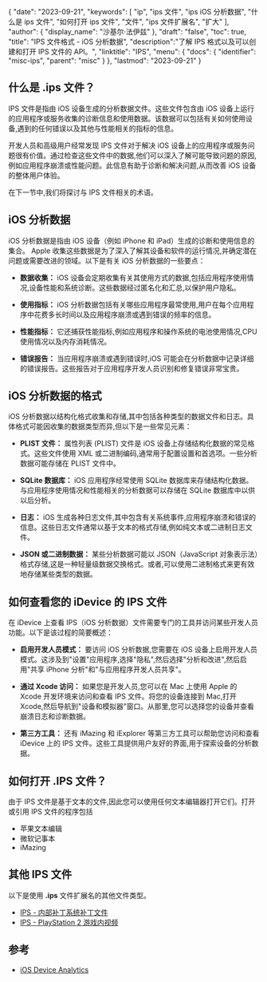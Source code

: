 {
"date": "2023-09-21",
  "keywords": [
"ip",
"ips 文件",
"ips iOS 分析数据",
"什么是 ips 文件",
"如何打开 ips 文件",
"文件",
"ips 文件扩展名",
"扩大"
],
  "author": {
"display_name": "沙基尔·法伊兹"
},
"draft": "false",
"toc": true,
"title": "IPS 文件格式 - iOS 分析数据",
  "description":"了解 IPS 格式以及可以创建和打开 IPS 文件的 API。",
"linktitle": "IPS",
  "menu": {
    "docs": {
      "identifier": "misc-ips",
"parent": "misc"
}
},
"lastmod": "2023-09-21"
}

## 什么是 .ips 文件？

IPS 文件是指由 iOS 设备生成的分析数据文件。这些文件包含由 iOS 设备上运行的应用程序或服务收集的诊断信息和使用数据。该数据可以包括有关如何使用设备,遇到的任何错误以及其他与性能相关的指标的信息。

开发人员和高级用户经常发现 IPS 文件对于解决 iOS 设备上的应用程序或服务问题很有价值。通过检查这些文件中的数据,他们可以深入了解可能导致问题的原因,例如应用程序崩溃或性能问题。此信息有助于诊断和解决问题,从而改善 iOS 设备的整体用户体验。

在下一节中,我们将探讨与 IPS 文件相关的术语。

## iOS 分析数据

iOS 分析数据是指由 iOS 设备（例如 iPhone 和 iPad）生成的诊断和使用信息的集合。 Apple 收集这些数据是为了深入了解其设备和软件的运行情况,并确定潜在问题或需要改进的领域。以下是有关 iOS 分析数据的一些要点：

- **数据收集：** iOS 设备会定期收集有关其使用方式的数据,包括应用程序使用情况,设备性能和系统诊断。这些数据经过匿名化和汇总,以保护用户隐私。

- **使用指标：** iOS 分析数据包括有关哪些应用程序最常使用,用户在每个应用程序中花费多长时间以及应用程序崩溃或遇到错误的频率的信息。

- **性能指标：** 它还捕获性能指标,例如应用程序和操作系统的电池使用情况,CPU 使用情况以及内存消耗情况。

- **错误报告：** 当应用程序崩溃或遇到错误时,iOS 可能会在分析数据中记录详细的错误报告。这些报告对于应用程序开发人员识别和修复错误非常宝贵。

## iOS 分析数据的格式

iOS 分析数据以结构化格式收集和存储,其中包括各种类型的数据文件和日志。具体格式可能因收集的数据类型而异,但以下是一些常见元素：

- **PLIST 文件：** 属性列表 (PLIST) 文件是 iOS 设备上存储结构化数据的常见格式。这些文件使用 XML 或二进制编码,通常用于配置设置和首选项。一些分析数据可能存储在 PLIST 文件中。

- **SQLite 数据库：** iOS 应用程序经常使用 SQLite 数据库来存储结构化数据。与应用程序使用情况和性能相关的分析数据可以存储在 SQLite 数据库中以供以后分析。

- **日志：** iOS 生成各种日志文件,其中包含有关系统事件,应用程序崩溃和错误的信息。这些日志文件通常以基于文本的格式存储,例如纯文本或二进制日志文件。

- **JSON 或二进制数据：** 某些分析数据可能以 JSON（JavaScript 对象表示法）格式存储,这是一种轻量级数据交换格式。或者,可以使用二进制格式来更有效地存储某些类型的数据。

## 如何查看您的 iDevice 的 IPS 文件

在 iDevice 上查看 IPS（iOS 分析数据）文件需要专门的工具并访问某些开发人员功能。以下是该过程的简要概述：

- **启用开发人员模式：** 要访问 iOS 分析数据,您需要在 iOS 设备上启用开发人员模式。这涉及到"设置"应用程序,选择"隐私",然后选择"分析和改进",然后启用"共享 iPhone 分析"和"与应用程序开发人员共享"。

- **通过 Xcode 访问：** 如果您是开发人员,您可以在 Mac 上使用 Apple 的 Xcode 开发环境来访问和查看 IPS 文件。将您的设备连接到 Mac,打开 Xcode,然后导航到"设备和模拟器"窗口。从那里,您可以选择您的设备并查看崩溃日志和诊断数据。

- **第三方工具：** 还有 iMazing 和 iExplorer 等第三方工具可以帮助您访问和查看 iDevice 上的 IPS 文件。这些工具提供用户友好的界面,用于探索设备的分析数据。

## 如何打开 .IPS 文件？

由于 IPS 文件是基于文本的文件,因此您可以使用任何文本编辑器打开它们。打开或引用 IPS 文件的程序包括

- 苹果文本编辑
- 微软记事本
- iMazing

## 其他 IPS 文件

以下是使用 **.ips** 文件扩展名的其他文件类型。

- [IPS - 内部补丁系统补丁文件](/zh/game/ips/)
- [IPS - PlayStation 2 游戏内视频](/zh/game/ips-ps2/)

## 参考
* [iOS Device Analytics](https://www.apple.com/legal/privacy/data/en/device-analytics/)
